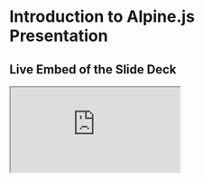# Introduction to Alpine.js Presentation

## Live Embed of the Slide Deck

<iframe src="https://cfjedimaster.github.io/alpinejs-presentation/decks/main/"></iframe>
